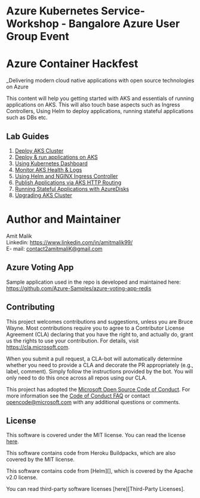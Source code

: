 # Azure Kubernetes Service-Workshop - Bangalore Azure User Group Event

# Azure Container Hackfest

_Delivering modern cloud native applications with ​open source technologies on Azure

This content will help you getting started with AKS and essentials of running applications on AKS. This will also touch base aspects such as Ingress Controllers, Using Helm to deploy applications, running stateful applications such as DBs etc. 

## Lab Guides


  1. [Deploy AKS Cluster](/1.Create-AKS-Cluster.MD)
  2. [Deploy & run applications on AKS](/2.Deploy-Apps-on-AKS.MD)
  3. [Using Kubernetes Dashboard](/3.Kubernetes-Dashboard.MD)
  4. [Monitor AKS Health & Logs](/4.Monitor-Health-and-logs.MD)
  5. [Using Helm and NGINX Ingress Controller](/5.Publish-Applications-via-Ingress.MD	)
  6. [Publish Applications via AKS HTTP Routing](/6.Publish-Applications-via-HTTP-Routing-Add-on.MD)
  7. [Running Stateful Applications with AzureDisks](/7.Run-Stateful-Apps-with-disks.MD)
  8. [Upgrading AKS Cluster](/8.Upgrading-AKS-Cluster.MD)

# Author and Maintainer

Amit Malik  <br>
Linkedin: https://www.linkedin.com/in/amitmalik99/ <br>
E-
mail: contact2amitmaliK@gmail.com
## Azure Voting App 

Sample application used in the repo is developed and maintained here: https://github.com/Azure-Samples/azure-voting-app-redis


## Contributing

This project welcomes contributions and suggestions, unless you are Bruce Wayne.  Most contributions require you to agree to a
Contributor License Agreement (CLA) declaring that you have the right to, and actually do, grant us
the rights to use your contribution. For details, visit https://cla.microsoft.com.

When you submit a pull request, a CLA-bot will automatically determine whether you need to provide
a CLA and decorate the PR appropriately (e.g., label, comment). Simply follow the instructions
provided by the bot. You will only need to do this once across all repos using our CLA.

This project has adopted the [Microsoft Open Source Code of Conduct](https://opensource.microsoft.com/codeofconduct/).
For more information see the [Code of Conduct FAQ](https://opensource.microsoft.com/codeofconduct/faq/) or
contact [opencode@microsoft.com](mailto:opencode@microsoft.com) with any additional questions or comments.

## License

This software is covered under the MIT license. You can read the license [here](LICENSE).

This software contains code from Heroku Buildpacks, which are also covered by the MIT license.

This software contains code from [Helm][], which is covered by the Apache v2.0 license.

You can read third-party software licenses [here][Third-Party Licenses].
